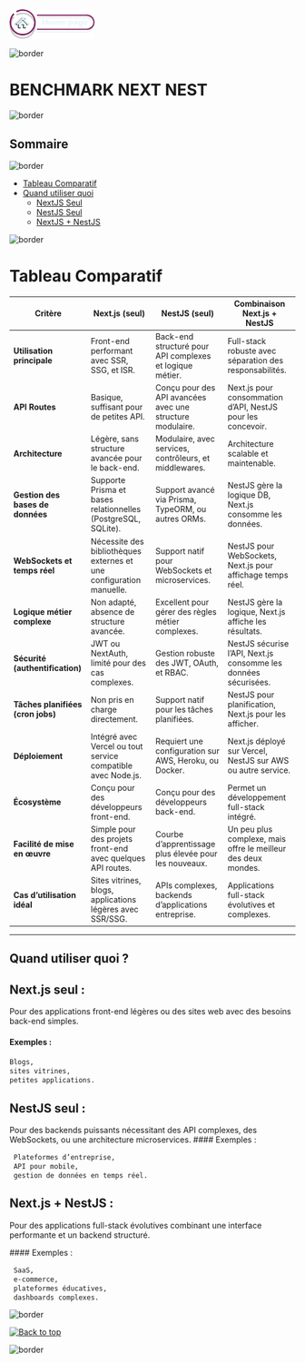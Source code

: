  <a href="../README.md">
  <img src="/assets/button/home_page.png" alt="Home page" style="width: 150px; height: auto;">
</a>

![border](/Next_Nest_Postgre_Project/assets/line/border_deco_rt.png)

# BENCHMARK NEXT NEST

![border](/Next_Nest_Postgre_Project/assets/line/line-pink-point_l.png)

## Sommaire

![border](/Next_Nest_Postgre_Project/assets/line/line-teal-point_r.png)

- [Tableau Comparatif](#tableau-comparatif)
- [Quand utiliser quoi](#quand-utiliser-quoi-)
  - [NextJS Seul](#nextjs-seul-)
  - [NestJS Seul](#nextjs-seul-)
  - [NextJS + NestJS](#nextjs-seul-)

![border](/Next_Nest_Postgre_Project/assets/line/border_deco_rb.png)

# Tableau Comparatif

| **Critère**                       | **Next.js (seul)**                                                  | **NestJS (seul)**                                         | **Combinaison Next.js + NestJS**                                |
| --------------------------------- | ------------------------------------------------------------------- | --------------------------------------------------------- | --------------------------------------------------------------- |
| **Utilisation principale**        | Front-end performant avec SSR, SSG, et ISR.                         | Back-end structuré pour API complexes et logique métier.  | Full-stack robuste avec séparation des responsabilités.         |
| **API Routes**                    | Basique, suffisant pour de petites API.                             | Conçu pour des API avancées avec une structure modulaire. | Next.js pour consommation d’API, NestJS pour les concevoir.     |
| **Architecture**                  | Légère, sans structure avancée pour le back-end.                    | Modulaire, avec services, contrôleurs, et middlewares.    | Architecture scalable et maintenable.                           |
| **Gestion des bases de données**  | Supporte Prisma et bases relationnelles (PostgreSQL, SQLite).       | Support avancé via Prisma, TypeORM, ou autres ORMs.       | NestJS gère la logique DB, Next.js consomme les données.        |
| **WebSockets et temps réel**      | Nécessite des bibliothèques externes et une configuration manuelle. | Support natif pour WebSockets et microservices.           | NestJS pour WebSockets, Next.js pour affichage temps réel.      |
| **Logique métier complexe**       | Non adapté, absence de structure avancée.                           | Excellent pour gérer des règles métier complexes.         | NestJS gère la logique, Next.js affiche les résultats.          |
| **Sécurité (authentification)**   | JWT ou NextAuth, limité pour des cas complexes.                     | Gestion robuste des JWT, OAuth, et RBAC.                  | NestJS sécurise l’API, Next.js consomme les données sécurisées. |
| **Tâches planifiées (cron jobs)** | Non pris en charge directement.                                     | Support natif pour les tâches planifiées.                 | NestJS pour planification, Next.js pour les afficher.           |
| **Déploiement**                   | Intégré avec Vercel ou tout service compatible avec Node.js.        | Requiert une configuration sur AWS, Heroku, ou Docker.    | Next.js déployé sur Vercel, NestJS sur AWS ou autre service.    |
| **Écosystème**                    | Conçu pour des développeurs front-end.                              | Conçu pour des développeurs back-end.                     | Permet un développement full-stack intégré.                     |
| **Facilité de mise en œuvre**     | Simple pour des projets front-end avec quelques API routes.         | Courbe d’apprentissage plus élevée pour les nouveaux.     | Un peu plus complexe, mais offre le meilleur des deux mondes.   |
| **Cas d’utilisation idéal**       | Sites vitrines, blogs, applications légères avec SSR/SSG.           | APIs complexes, backends d’applications entreprise.       | Applications full-stack évolutives et complexes.                |

---

## Quand utiliser quoi ?

## Next.js seul :

Pour des applications front-end légères ou des sites web avec des besoins back-end simples.

#### Exemples :

```
Blogs,
sites vitrines,
petites applications.
```

## NestJS seul :

Pour des backends puissants nécessitant des API complexes, des WebSockets, ou une architecture microservices.
#### Exemples :

```
 Plateformes d’entreprise,
 API pour mobile,
 gestion de données en temps réel.
```

## Next.js + NestJS :

Pour des applications full-stack évolutives combinant une interface performante et un backend structuré.

#### Exemples :

```
 SaaS,
 e-commerce,
 plateformes éducatives,
 dashboards complexes.
```

![border](/Next_Nest_Postgre_Project/assets/line/line-pink-point_r.png)

<a href="#sommaire">
  <img src="/Next_Nest_Postgre_Project/assets/button/back_to_top.png" alt="Back to top" style="width: 150px; height: auto;">
</a>

![border](/Next_Nest_Postgre_Project/assets/line/border_deco_l.png)

